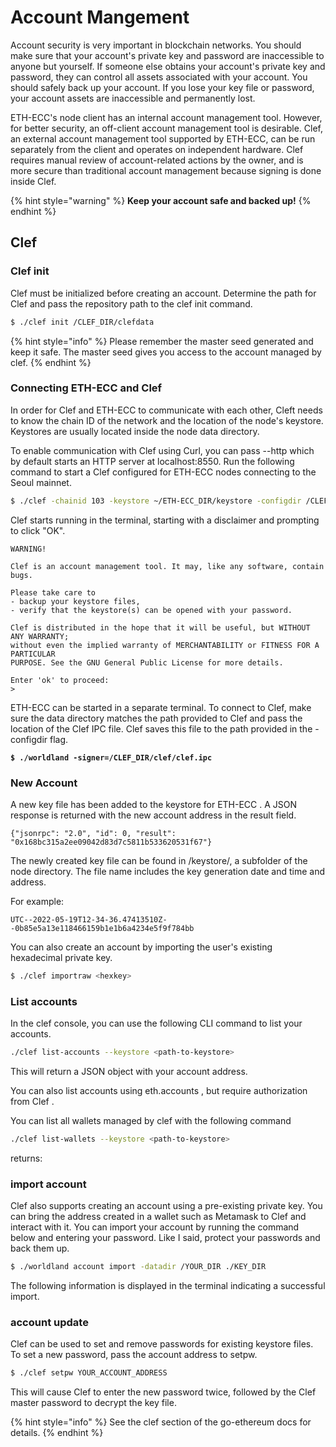 # Account Mangement

Account security is very important in blockchain networks. You should make sure that your account's private key and password are inaccessible to anyone but yourself. If someone else obtains your account's private key and password, they can control all assets associated with your account. You should safely back up your account. If you lose your key file or password, your account assets are inaccessible and permanently lost.

ETH-ECC's node client has an internal account management tool. However, for better security, an off-client account management tool is desirable. Clef, an external account management tool supported by ETH-ECC, can be run separately from the client and operates on independent hardware. Clef requires manual review of account-related actions by the owner, and is more secure than traditional account management because signing is done inside Clef.

{% hint style="warning" %}
**Keep your account safe and backed up!**
{% endhint %}



## Clef

### **Clef init**

Clef must be initialized before creating an account. Determine the path for Clef and pass the repository path to the clef init command.

```sh
$ ./clef init /CLEF_DIR/clefdata
```

{% hint style="info" %}
Please remember the master seed generated and keep it safe. The master seed gives you access to the account managed by clef.
{% endhint %}



### Connecting ETH-ECC and Clef

In order for Clef and ETH-ECC to communicate with each other, Cleft needs to know the chain ID of the network and the location of the node's keystore. Keystores are usually located inside the node data directory.

To enable communication with Clef using Curl, you can pass --http which by default starts an HTTP server at localhost:8550. Run the following command to start a Clef configured for ETH-ECC nodes connecting to the Seoul mainnet.

```sh
$ ./clef -chainid 103 -keystore ~/ETH-ECC_DIR/keystore -configdir /CLEF_DIR/clef --http
```



Clef starts running in the terminal, starting with a disclaimer and prompting to click "OK".

```
WARNING!

Clef is an account management tool. It may, like any software, contain bugs.

Please take care to
- backup your keystore files,
- verify that the keystore(s) can be opened with your password.

Clef is distributed in the hope that it will be useful, but WITHOUT ANY WARRANTY;
without even the implied warranty of MERCHANTABILITY or FITNESS FOR A PARTICULAR
PURPOSE. See the GNU General Public License for more details.

Enter 'ok' to proceed:
>
```

ETH-ECC can be started in a separate terminal. To connect to Clef, make sure the data directory matches the path provided to Clef and pass the location of the Clef IPC file. Clef saves this file to the path provided in the -configdir flag.

<pre class="language-sh"><code class="lang-sh"><strong>$ ./worldland -signer=/CLEF_DIR/clef/clef.ipc
</strong></code></pre>

### **New Account** <a href="#interacting-with-clef" id="interacting-with-clef"></a>

A new key file has been added to the keystore for ETH-ECC . A JSON response is returned with the new account address in the result field.

```
{"jsonrpc": "2.0", "id": 0, "result": "0x168bc315a2ee09042d83d7c5811b533620531f67"}
```



The newly created key file can be found in /keystore/, a subfolder of the node directory. The file name includes the key generation date and time and address.&#x20;

For example:

```
UTC--2022-05-19T12-34-36.47413510Z--0b85e5a13e118466159b1e1b6a4234e5f9f784bb
```

You can also create an account by importing the user's existing hexadecimal private key.

```sh
$ ./clef importraw <hexkey>
```



### List accounts

In the clef console, you can use the following CLI command to list your accounts.

```sh
./clef list-accounts --keystore <path-to-keystore>
```

This will return a JSON object with your account address.

You can also list accounts using eth.accounts , but require authorization from Clef .

You can list all wallets managed by clef with the following command

```sh
./clef list-wallets --keystore <path-to-keystore>
```

returns:



### import account

Clef also supports creating an account using a pre-existing private key. You can bring the address created in a wallet such as Metamask to Clef and interact with it. You can import your account by running the command below and entering your password. Like I said, protect your passwords and back them up.

```sh
$ ./worldland account import -datadir /YOUR_DIR ./KEY_DIR
```

The following information is displayed in the terminal indicating a successful import.



### account update

Clef can be used to set and remove passwords for existing keystore files. To set a new password, pass the account address to setpw.

```sh
$ ./clef setpw YOUR_ACCOUNT_ADDRESS
```

This will cause Clef to enter the new password twice, followed by the Clef master password to decrypt the key file.



{% hint style="info" %}
See the clef section of the go-ethereum docs for details.
{% endhint %}

